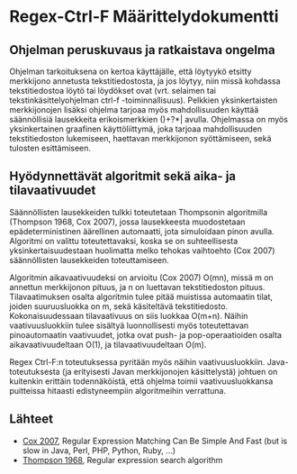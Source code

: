 # Regex-Ctrl-F Määrittelydokumentti

## Ohjelman peruskuvaus ja ratkaistava ongelma

Ohjelman tarkoituksena on kertoa käyttäjälle, että löytyykö etsitty merkkijono annetusta tekstitiedostosta, ja jos löytyy, niin missä kohdassa tekstitiedostoa löytö tai löydökset ovat (vrt. selaimen tai tekstinkäsittelyohjelman ctrl-f -toiminnallisuus). Pelkkien yksinkertaisten merkkijonojen lisäksi ohjelma tarjoaa myös mahdollisuuden käyttää säännöllisiä lausekkeita erikoismerkkien ()+?*| avulla. Ohjelmassa on myös yksinkertainen graafinen käyttöliittymä, joka tarjoaa mahdollisuuden tekstitiedoston lukemiseen, haettavan merkkijonon syöttämiseen, sekä tulosten esittämiseen.

## Hyödynnettävät algoritmit sekä aika- ja tilavaativuudet

Säännöllisten lausekkeiden tulkki toteutetaan Thompsonin algoritmilla (Thompson 1968, Cox 2007), jossa lausekkeesta muodostetaan epädeterministinen äärellinen automaatti, jota simuloidaan pinon avulla. Algoritmi on valittu toteutettavaksi, koska se on suhteellisesta yksinkertaisuudestaan huolimatta melko tehokas vaihtoehto (Cox 2007) säännöllisten lausekkeiden toteuttamiseen.

Algoritmin aikavaativuudeksi on arvioitu (Cox 2007) O(mn), missä m on annettun merkkijonon pituus, ja n on luettavan tekstitiedoston pituus. Tilavaatimuksen osalta algoritmin tulee pitää muistissa automaatin tilat, joiden suuruusluokka on m, sekä käsiteltävä tekstitiedosto. Kokonaisuudessaan tilavaativuus on siis luokkaa O(m+n). Näihin vaativuusluokkiin tulee sisältyä luonnollisesti myös toteutettavan pinoautomaatin vaativuudet, jotka ovat push- ja pop-operaatioiden osalta aikavaativuudeltaan O(1), ja tilavaativuudeltaan O(m).

Regex Ctrl-F:n toteutuksessa pyritään myös näihin vaativuusluokkiin. Java-toteutuksesta (ja erityisesti Javan merkkijonojen käsittelystä) johtuen on kuitenkin erittäin todennäköistä, että ohjelma toimii vaativuusluokkansa  puitteissa hitaasti edistyneempiin algoritmeihin verrattuna.

## Lähteet
* [Cox 2007](https://swtch.com/~rsc/regexp/regexp1.html), Regular Expression Matching Can Be Simple And Fast 
(but is slow in Java, Perl, PHP, Python, Ruby, ...)
* [Thompson 1968](http://doi.acm.org/10.1145/363347.363387), Regular expression search algorithm
